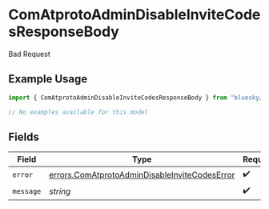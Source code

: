 # ComAtprotoAdminDisableInviteCodesResponseBody

Bad Request

## Example Usage

```typescript
import { ComAtprotoAdminDisableInviteCodesResponseBody } from "bluesky/models/errors";

// No examples available for this model
```

## Fields

| Field                                                                                                          | Type                                                                                                           | Required                                                                                                       | Description                                                                                                    |
| -------------------------------------------------------------------------------------------------------------- | -------------------------------------------------------------------------------------------------------------- | -------------------------------------------------------------------------------------------------------------- | -------------------------------------------------------------------------------------------------------------- |
| `error`                                                                                                        | [errors.ComAtprotoAdminDisableInviteCodesError](../../models/errors/comatprotoadmindisableinvitecodeserror.md) | :heavy_check_mark:                                                                                             | N/A                                                                                                            |
| `message`                                                                                                      | *string*                                                                                                       | :heavy_check_mark:                                                                                             | N/A                                                                                                            |